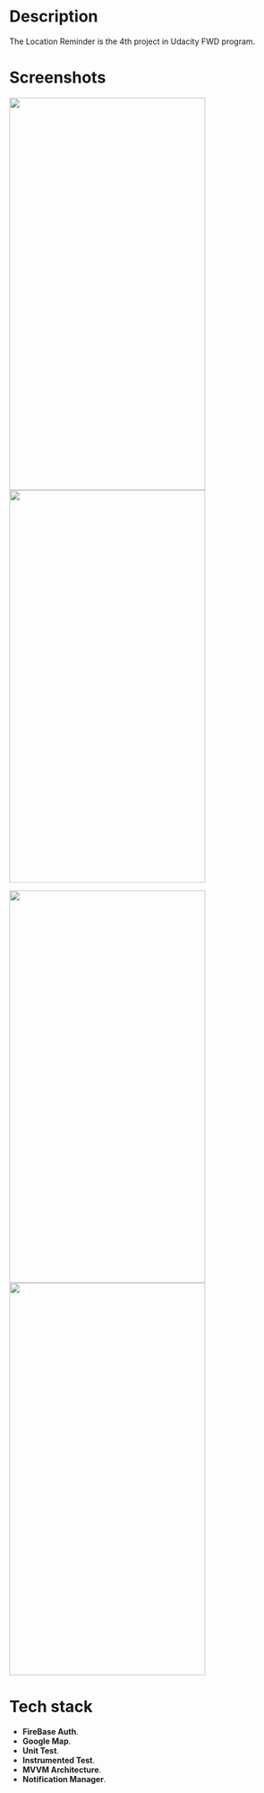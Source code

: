 # Description

The Location Reminder is the 4th project in Udacity FWD program.

# Screenshots
<img src="https://user-images.githubusercontent.com/79477855/195310332-fd407e3e-ac6f-4bb5-8180-e96b7ec9d0ff.png" width="350" height="700"> <img src="(https://user-images.githubusercontent.com/79477855/195313157-b0c0b313-e3f9-4a51-b710-ce387ab0c163.jpeg" width="350" height="700">

<img src="https://user-images.githubusercontent.com/79477855/195310481-04dec7b2-7658-451b-a16c-61d1ad1f771d.png" width="350" height="700"> <img src="https://user-images.githubusercontent.com/79477855/195310481-04dec7b2-7658-451b-a16c-61d1ad1f771d.png" width="350" height="700"> 

# Tech stack
* **FireBase Auth**.
* **Google Map**.
* **Unit Test**.
* **Instrumented Test**.
* **MVVM Architecture**.
* **Notification Manager**.


